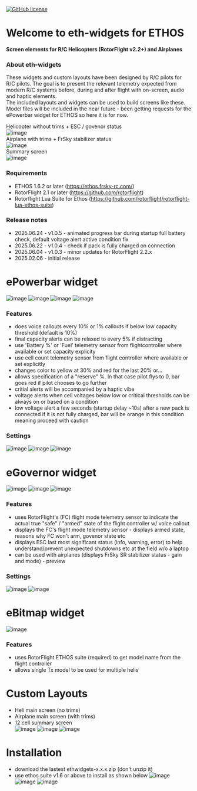 [![GitHub license](https://img.shields.io/github/license/bob01/etxwidgets)](https://github.com/bob01/etxwidgets/main/LICENSE)


# Welcome to eth-widgets for ETHOS
**Screen elements for R/C Helicopters (RotorFlight v2.2+) and Airplanes**


### About eth-widgets
These widgets and custom layouts have been designed by R/C pilots for R/C pilots.
The goal is to present the relevant telemetry expected from modern R/C systems before, during and after flight with on-screen, audio and haptic elements.<br>
The included layouts and widgets can be used to build screens like these.<br>
Model files will be included in the near future - been getting requests for the ePowerbar widget for ETHOS so here it is for now.

Helicopter without trims + ESC / govenor status<br>
![image](https://github.com/user-attachments/assets/a4e75a19-f6ef-4d7a-89b2-4faea78944d9)<br>
Airplane with trims + FrSky stabilizer status<br>
![image](https://github.com/user-attachments/assets/cf094ddd-0307-42f7-83fb-123e5f167f75)<br>
Summary screen<br>
![image](https://github.com/user-attachments/assets/799cb8b8-97e2-4b6d-9030-60f81d628cdd)<br>

### Requirements
- ETHOS 1.6.2 or later (https://ethos.frsky-rc.com/)
- RotorFlight 2.1 or later (https://github.com/rotorflight)
- Rotorflight Lua Suite for Ethos (https://github.com/rotorflight/rotorflight-lua-ethos-suite)

### Release notes
- 2025.06.24 - v1.0.5 - animated progress bar during startup full battery check, default voltage alert active condition fix
- 2025.06.22 - v1.0.4 - check if pack is fully charged on connection 
- 2025.06.04 - v1.0.3 - minor updates for RotorFlight 2.2.x
- 2025.02.06 - initial release


# ePowerbar widget
![image](https://github.com/user-attachments/assets/2437e345-9da1-4442-8c6f-a43d43875b52)
![image](https://github.com/user-attachments/assets/4c5aaa3b-3ba9-4e2e-a45b-b61b04e63e4f)
![image](https://github.com/user-attachments/assets/30124be1-ad9e-4462-bdab-246ac1048a00)
![image](https://github.com/user-attachments/assets/ffad7df1-ab40-4303-ade2-8f260078dbbb)

### Features
- does voice callouts every 10% or 1% callouts if below low capacity threshold (default is 10%)
- final capacity alerts can be relaxed to every 5% if distracting
- use 'Battery %' or 'Fuel' telemetry sensor from flightcontroller where available or set capacity explicity
- use cell count telemetry sensor from flight controller where available or set explicitly
- changes color to yellow at 30% and red for the last 20% or...
- allows specification of a "reserve" %. In that case pilot flys to 0, bar goes red if pilot chooses to go further
- critial alerts will be accompanied by a haptic vibe
- voltage alerts when cell voltages below low or critical thresholds can be always on or based on a condition
- low voltage alert a few seconds (startup delay ~10s) after a new pack is connected if it is not fully charged, bar will be orange in this condition meaning proceed with caution

### Settings
![image](https://github.com/user-attachments/assets/2f49aa7b-116e-4d1e-ad78-8a28c4bd4f5f)
![image](https://github.com/user-attachments/assets/9d9c0b0c-3cc7-4c79-9d4d-1d6eb6f57dd1)
![image](https://github.com/user-attachments/assets/121a3d93-cb42-4230-8326-8ad5099abb5b)


# eGovernor widget
![image](https://github.com/user-attachments/assets/eb71ebbd-2f91-4f79-ba94-80c9d7a3831f)
![image](https://github.com/user-attachments/assets/681b1763-7c65-4119-8b77-e6772a0fcb84)
![image](https://github.com/user-attachments/assets/1abd754f-ff99-4272-9896-a17f48fc1b19)

### Features
- uses RotorFlight's (FC) flight mode telemetry sensor to indicate the actual true "safe" / "armed" state of the flight controller w/ voice callout
- displays the FC's flight mode telemetry sensor - displays armed state, reasons why FC won't arm, govenor state etc
- displays ESC last most significant status (info, warning, error) to help understand/prevent unexpected shutdowns etc at the field w/o a laptop
- can be used with airplanes (displays FrSky SR stabilizer status - gain and mode) - preview

### Settings
![image](https://github.com/user-attachments/assets/aa46cb99-8f5a-4300-9fed-29326d6ebf50)
![image](https://github.com/user-attachments/assets/473fba76-081d-47e1-aee5-3572a42d8137)


# eBitmap widget
![image](https://github.com/user-attachments/assets/591fb44e-7c38-45f7-9086-a0515c5b5111)

### Features
- uses RotorFlight ETHOS suite (required) to get model name from the flight controller
- allows single Tx model to be used for multiple helis


# Custom Layouts
- Heli main screen (no trims)
- Airplane main screen (with trims)
- 12 cell summary screen<br>
![image](https://github.com/user-attachments/assets/63b4e708-538d-4832-a148-6e32e89a688c)
![image](https://github.com/user-attachments/assets/b49d8fe4-b634-454b-8050-9f6127f3a36f)
![image](https://github.com/user-attachments/assets/113d04a2-3c4f-42c4-bd4d-61b1ea817d27)

  

# Installation
- download the lastest ethwidgets-x.x.x.zip (don't unzip it)
- use ethos suite v1.6 or above to install as shown below
  ![image](https://github.com/user-attachments/assets/4cfe5fd0-31ba-4e1e-a99d-0aa8a3a586d9)
  ![image](https://github.com/user-attachments/assets/286529d9-66e3-4e4a-bddf-711235a44eed)
  ![image](https://github.com/user-attachments/assets/df9e7f43-d1e2-4067-b1a3-2ff4eca6b839)
